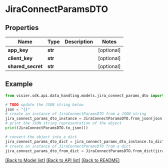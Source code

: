 # JiraConnectParamsDTO


## Properties

Name | Type | Description | Notes
------------ | ------------- | ------------- | -------------
**app_key** | **str** |  | [optional] 
**client_key** | **str** |  | [optional] 
**shared_secret** | **str** |  | [optional] 

## Example

```python
from visier.sdk.api.data_handling.models.jira_connect_params_dto import JiraConnectParamsDTO

# TODO update the JSON string below
json = "{}"
# create an instance of JiraConnectParamsDTO from a JSON string
jira_connect_params_dto_instance = JiraConnectParamsDTO.from_json(json)
# print the JSON string representation of the object
print(JiraConnectParamsDTO.to_json())

# convert the object into a dict
jira_connect_params_dto_dict = jira_connect_params_dto_instance.to_dict()
# create an instance of JiraConnectParamsDTO from a dict
jira_connect_params_dto_from_dict = JiraConnectParamsDTO.from_dict(jira_connect_params_dto_dict)
```
[[Back to Model list]](../README.md#documentation-for-models) [[Back to API list]](../README.md#documentation-for-api-endpoints) [[Back to README]](../README.md)


